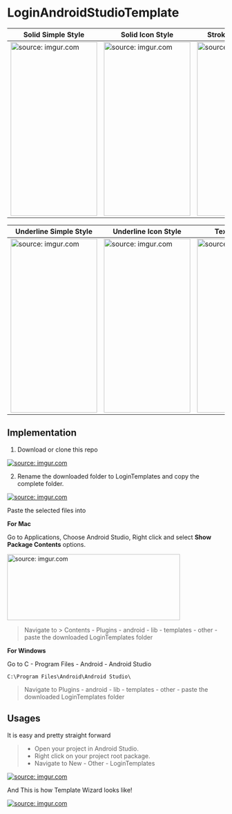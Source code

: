 # LoginAndroidStudioTemplate


Solid Simple Style|Solid Icon Style|Stroke Simple Style|Stroke Icon Style        
|-------------------------------|-----------------------------|-------------------------------|-----------------------------|
|<a href="https://imgur.com/5aovyaF"><img src="https://i.imgur.com/5aovyaF.png" title="source: imgur.com" height="403" width="200"/></a>|<a href="https://imgur.com/20VXcZv"><img src="https://i.imgur.com/20VXcZv.png" title="source: imgur.com" height="403" width="200" /></a>|<a href="https://imgur.com/W8sIrfU"><img src="https://i.imgur.com/W8sIrfU.png" title="source: imgur.com" height="403" width="200"/></a>|<a href="https://imgur.com/6jBdMHo"><img src="https://i.imgur.com/6jBdMHo.png" title="source: imgur.com" height="403" width="200"/></a>



Underline Simple Style|Underline Icon Style|TextInput Style      
|-------------------------------|-----------------------------|-------------------------------|
|<a href="https://imgur.com/znhiy2B"><img src="https://i.imgur.com/znhiy2B.png" title="source: imgur.com" height="403" width="200" /></a>|<a href="httpTs://imgur.com/DVqHIEQ"><img src="https://i.imgur.com/DVqHIEQ.png" title="source: imgur.com" height="403" width="200"/></a>|<a href="https://imgur.com/JY4kxZJ"><img src="https://i.imgur.com/JY4kxZJ.png" title="source: imgur.com" height="403" width="200" /></a>



Implementation
--------------

1. Download or clone this repo

<a href="https://imgur.com/e42Aypl"><img src="https://i.imgur.com/e42Aypl.png" title="source: imgur.com" /></a>

2. Rename the downloaded folder to LoginTemplates and copy the complete folder.

<a href="https://imgur.com/6x1L7Rg"><img src="https://i.imgur.com/6x1L7Rg.png" title="source: imgur.com" /></a>

Paste the selected files into

**For Mac**

Go to Applications, Choose Android Studio, Right click and select **Show Package Contents** options.

<a href="http://imgur.com/6jkayYm"><img src="http://i.imgur.com/6jkayYm.png" title="source: imgur.com" height="153" width="400"/></a>

> Navigate to > Contents - Plugins - android - lib - templates - other - paste the downloaded LoginTemplates folder

**For Windows**

Go to C - Program Files - Android - Android Studio

```
C:\Program Files\Android\Android Studio\
```

> Navigate to Plugins - android - lib - templates - other - paste the downloaded LoginTemplates folder

Usages
------

It is easy and pretty straight forward

> - Open your project in Android Studio.
> - Right click on your project root package.
> - Navigate to New - Other - LoginTemplates

<a href="https://imgur.com/UHKtQZP"><img src="https://i.imgur.com/UHKtQZP.png" title="source: imgur.com" /></a>

And This is how Template Wizard looks like!

<a href="https://imgur.com/IDMZVJ1"><img src="https://i.imgur.com/IDMZVJ1.png" title="source: imgur.com" /></a>

